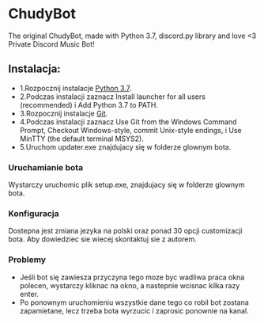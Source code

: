 # ChudyBot
The original ChudyBot, made with Python 3.7, discord.py library and love &lt;3 Private Discord Music Bot!
## Instalacja:
* 1.Rozpocznij instalacje [Python 3.7](https://www.python.org/ftp/python/3.7.0/python-3.7.0.exe).
* 2.Podczas instalacji zaznacz Install launcher for all users (recommended) i Add Python 3.7 to PATH.
* 3.Rozpocznij instalacje [Git](https://github.com/git-for-windows/git/releases/download/v2.20.1.windows.1/Git-2.20.1-64-bit.exe).
* 4.Podczas instalacji zaznacz Use Git from the Windows Command Prompt, Checkout Windows-style, commit Unix-style endings, i Use MinTTY (the default terminal MSYS2).
* 5.Uruchom updater.exe znajdujacy się w folderze glownym bota.
### Uruchamianie bota
Wystarczy uruchomic plik setup.exe, znajdujacy się w folderze glownym bota.
### Konfiguracja
Dostepna jest zmiana jezyka na polski oraz ponad 30 opcji customizacji bota. Aby dowiedziec sie wiecej skontaktuj sie z autorem.
### Problemy
* Jeśli bot się zawiesza przyczyna tego moze byc wadliwa praca okna polecen, wystarczy kliknac na okno, a nastepnie wcisnac kilka razy enter.
* Po ponownym uruchomieniu wszystkie dane tego co robil bot zostana zapamietane, lecz trzeba bota wyrzucic i zaprosic ponownie na kanal.